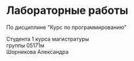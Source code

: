 # Лабораторные работы
По дисциплине "Курс по программированию"

Студента 1 курса магистратуры \
группы 05171м\
Шорникова Александра
